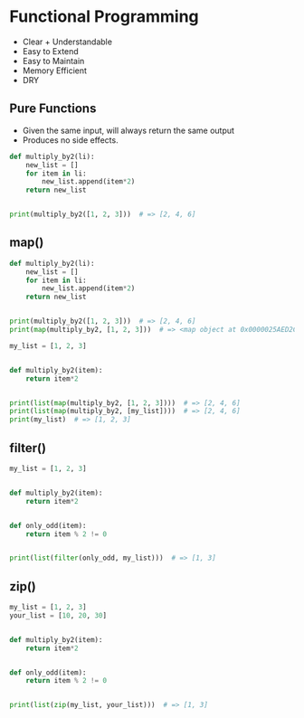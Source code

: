 # Functional Programming
- Clear + Understandable
- Easy to Extend
- Easy to Maintain
- Memory Efficient
- DRY

## Pure Functions
- Given the same input, will always return the same output
- Produces no side effects.

```Python
def multiply_by2(li):
    new_list = []
    for item in li:
        new_list.append(item*2)
    return new_list


print(multiply_by2([1, 2, 3]))  # => [2, 4, 6]
```

## map()

```Python
def multiply_by2(li):
    new_list = []
    for item in li:
        new_list.append(item*2)
    return new_list


print(multiply_by2([1, 2, 3]))  # => [2, 4, 6]
print(map(multiply_by2, [1, 2, 3]))  # => <map object at 0x0000025AED2C3160>
```
```Python
my_list = [1, 2, 3]


def multiply_by2(item):
    return item*2


print(list(map(multiply_by2, [1, 2, 3])))  # => [2, 4, 6]
print(list(map(multiply_by2, [my_list])))  # => [2, 4, 6]
print(my_list)  # => [1, 2, 3]
```

## filter()

```Python
my_list = [1, 2, 3]


def multiply_by2(item):
    return item*2


def only_odd(item):
    return item % 2 != 0


print(list(filter(only_odd, my_list)))  # => [1, 3]
```

## zip()

```Python
my_list = [1, 2, 3]
your_list = [10, 20, 30]


def multiply_by2(item):
    return item*2


def only_odd(item):
    return item % 2 != 0


print(list(zip(my_list, your_list)))  # => [1, 3]
```